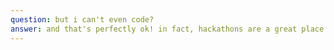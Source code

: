 ```yaml
---
question: but i can't even code?
answer: and that's perfectly ok! in fact, hackathons are a great place to start learning programming. we'll have mentors who program every day present at the hackathon, and they can help you write your first ever line of code! additionally, there will be beginner workshops for python, arduino, android development and more. it may seem scary if you've never programmed before, but by the end of 24 hours you'll have a solid foundation of skills to work with
---
```

